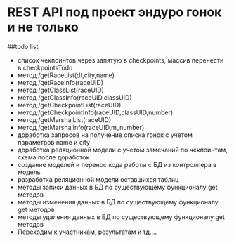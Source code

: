 # REST API под проект эндуро гонок и не только

##todo list
- список чекпоинтов через запятую в checkpoints, массив перенести в checkpointsTodo
- метод /getRaceList(dt,city,name)
- метод /getRaceInfo(raceUID)
- метод /getClassList(raceUID)
- метод /getClassInfo(raceUID,classUID)
- метод /getCheckpointList(raceUID)
- метод /getCheckpointInfo(raceUID,classUID,number)
- метод /getMarshalList(raceUID)
- метод /getMarshalInfo(raceUID,m_number)
- доработка запросов на получение списка гонок с учетом параметров name и city
- доработка реляционной модели с учетом замечаний по чекпоинтам, схема после доработок
- создание моделей и перенос кода работы с БД из контроллера в модель
- разработка реляционной модели оставшихся таблиц
- методы записи данных в БД по существующему функционалу get методов
- методы изменения данных в БД по существующему функционалу get методов
- методы удаления данных в БД по существующему функционалу get методов
- Переходим к участникам, результатам и тд.... 

